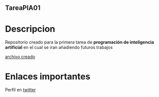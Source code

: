 ## TareaPIA01

# Descripcion

Repositorio creado para la primera tarea de **programación de inteligencia artificial** en el cual se iran añadiendo futuros trabajos

[archivo creado](hola_mundo.py)

# Enlaces importantes

Perfil en [twitter](https://twitter.com/ia_jdev)

